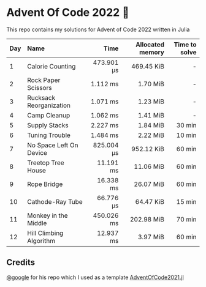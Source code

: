 # Advent Of Code 2022 🎄

This repo contains my solutions for Advent of Code 2022 written in Julia

| Day | Name | Time | Allocated memory | Time to solve |
|-----|:-----|-----:|-----------------:|----:|
| 1 | Calorie Counting | 473.901 μs | 469.45 KiB | - |
| 2 | Rock Paper Scissors | 1.112 ms | 1.70 MiB | - |
| 3 | Rucksack Reorganization | 1.071 ms | 1.23 MiB | - |
| 4 | Camp Cleanup | 1.062 ms | 1.41 MiB | - |
| 5 | Supply Stacks | 2.227 ms | 1.84 MiB | 30 min |
| 6 | Tuning Trouble | 1.484 ms | 2.22 MiB | 10 min |
| 7 | No Space Left On Device | 825.004 μs | 952.12 KiB | 60 min |
| 8 | Treetop Tree House | 11.191 ms | 11.06 MiB | 60 min |
| 9 | Rope Bridge | 16.338 ms | 26.07 MiB | 60 min |
| 10 | Cathode-Ray Tube | 66.776 μs | 64.47 KiB | 15 min |
| 11 | Monkey in the Middle | 450.026 ms | 202.98 MiB | 70 min |
| 12 | Hill Climbing Algorithm | 12.937 ms | 3.97 MiB | 60 min |

## Credits
[@google](https://github.com/goggle) for his repo which I used as a template [AdventOfCode2021.jl](https://github.com/goggle/AdventOfCode2021.jl)
